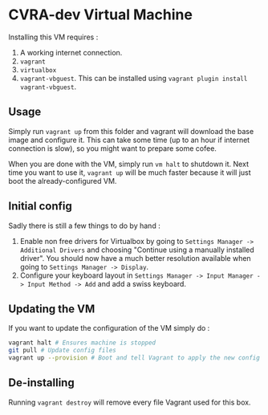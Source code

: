 # CVRA-dev Virtual Machine

Installing this VM requires :

1. A working internet connection.
2. `vagrant`
3. `virtualbox`
4. `vagrant-vbguest`. This can be installed using `vagrant plugin install vagrant-vbguest`.

## Usage
Simply run `vagrant up` from this folder and vagrant will download the base image and configure it.
This can take some time (up to an hour if internet connection is slow), so you might want to prepare some cofee.

When you are done with the VM, simply run `vm halt` to shutdown it.
Next time you want to use it, `vagrant up` will be much faster because it will just boot the already-configured VM.

## Initial config
Sadly there is still a few things to do by hand :

1. Enable non free drivers for Virtualbox by going to `Settings Manager -> Additional Drivers` and choosing "Continue using a manually installed driver". You should now have a much better resolution available when going to `Settings Manager -> Display`.
2. Configure your keyboard layout in `Settings Manager -> Input Manager -> Input Method -> Add` and add a swiss keyboard.

## Updating the VM
If you want to update the configuration of the VM simply do :

```sh
vagrant halt # Ensures machine is stopped
git pull # Update config files
vagrant up --provision # Boot and tell Vagrant to apply the new config
```

## De-installing
Running `vagrant destroy` will remove every file Vagrant used for this box.
